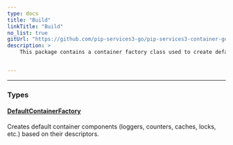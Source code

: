 ```yaml
---
type: docs
title: "Build"
linkTitle: "Build"
no_list: true
gitUrl: "https://github.com/pip-services3-go/pip-services3-container-go"
description: >
    This package contains a container factory class used to create default container components. Examples of these components are loggers, counters, caches, and locks.


---
```

---

<div class="module-body"> 

### Types

#### [DefaultContainerFactory](default_container_factory)
Creates default container components (loggers, counters, caches, locks, etc.) based on their descriptors.

</div>
